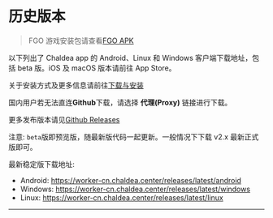 # 历史版本

> FGO 游戏安装包请查看[FGO APK](./fgo_apk.md)

以下列出了 Chaldea app 的 Android、Linux 和 Windows 客户端下载地址，包括 beta 版。iOS 及 macOS 版本请前往 App Store。

关于安装方式及更多信息请前往[下载与安装](./installation.md)

国内用户若无法直连**Github**下载，请选择 **代理(Proxy)** 链接进行下载。

更多发布版本请见[Github Releases](https://github.com/chaldea-center/chaldea/releases)

注意: `beta`版即预览版，随最新版代码一起更新。一般情况下下载 v2.x 最新正式版即可。

最新稳定版下载地址:

- Android: <https://worker-cn.chaldea.center/releases/latest/android>
- Windows: <https://worker-cn.chaldea.center/releases/latest/windows>
- Linux: <https://worker-cn.chaldea.center/releases/latest/linux>

<hr/>

<AppRelease lang="zh"/>
